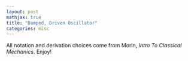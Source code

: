 ```yaml
---
layout: post
mathjax: true
title: "Damped, Driven Oscillator"
categories: misc
---
```


All notation and derivation choices come from Morin, *Intro To Classical Mechanics*. Enjoy!

